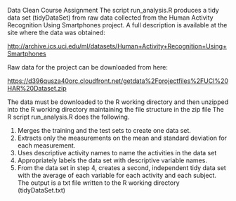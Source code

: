 Data Clean Course Assignment
The script run_analysis.R produces a tidy data set (tidyDataSet) from raw data collected from the Human Activity Recognition Using Smartphones project. A full description is available at the site where the data was obtained: 

http://archive.ics.uci.edu/ml/datasets/Human+Activity+Recognition+Using+Smartphones 

Raw data for the project can be downloaded from here:

https://d396qusza40orc.cloudfront.net/getdata%2Fprojectfiles%2FUCI%20HAR%20Dataset.zip 

The data must be downloaded to the R working directory and then unzipped into the R working directory maintaining the file structure in the zip file 
The R script run_analysis.R does the following. 
1. Merges the training and the test sets to create one data set.
2. Extracts only the measurements on the mean and standard deviation for each measurement. 
3. Uses descriptive activity names to name the activities in the data set
4. Appropriately labels the data set with descriptive variable names. 
5. From the data set in step 4, creates a second, independent tidy data set with the average of each variable for each activity and each subject.
The output is a txt file written to the R working directory (tidyDataSet.txt)
 
